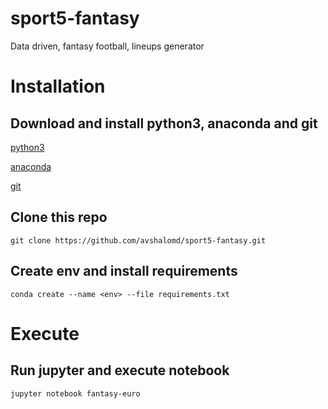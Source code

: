 # sport5-fantasy
Data driven, fantasy football, lineups generator


# Installation

## Download and install python3, anaconda and git
[python3](https://www.python.org/downloads/)

[anaconda](https://docs.anaconda.com/anaconda/install/)

[git](https://git-scm.com/downloads)
  
## Clone this repo
`git clone https://github.com/avshalomd/sport5-fantasy.git`

## Create env and install requirements
`conda create --name <env> --file requirements.txt`


# Execute

## Run jupyter and execute notebook
`jupyter notebook fantasy-euro`
